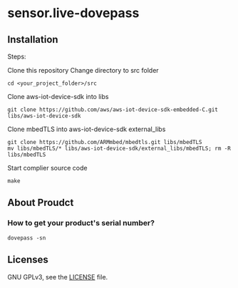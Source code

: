 # sensor.live-dovepass

## Installation

Steps:

Clone this repository
Change directory to src folder
```
cd <your_project_folder>/src
```
Clone aws-iot-device-sdk into libs
```
git clone https://github.com/aws/aws-iot-device-sdk-embedded-C.git libs/aws-iot-device-sdk
```
Clone mbedTLS into aws-iot-device-sdk external_libs
```
git clone https://github.com/ARMmbed/mbedtls.git libs/mbedTLS
mv libs/mbedTLS/* libs/aws-iot-device-sdk/external_libs/mbedTLS; rm -R libs/mbedTLS
```
Start complier source code
```
make
```

## About Proudct
### How to get your product's serial number?
```
dovepass -sn
```

## Licenses

GNU GPLv3, see the [LICENSE](./LICENSE) file.
